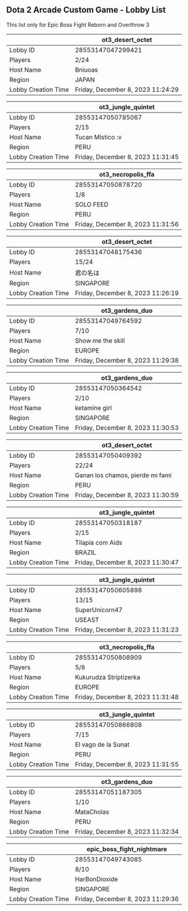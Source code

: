 ## Dota 2 Arcade Custom Game - Lobby List

This list only for Epic Boss Fight Reborn and Overthrow 3

|  | ot3_desert_octet |
| ------ | ------ |
| Lobby ID | 28553147047299421 |
| Players | 2/24 |
| Host Name | Bniuoas |
| Region | JAPAN |
| Lobby Creation Time | Friday, December 8, 2023 11:24:29 |


|  | ot3_jungle_quintet |
| ------ | ------ |
| Lobby ID | 28553147050785067 |
| Players | 2/15 |
| Host Name | Tucan Mistico :v |
| Region | PERU |
| Lobby Creation Time | Friday, December 8, 2023 11:31:45 |


|  | ot3_necropolis_ffa |
| ------ | ------ |
| Lobby ID | 28553147050878720 |
| Players | 1/8 |
| Host Name | SOLO FEED |
| Region | PERU |
| Lobby Creation Time | Friday, December 8, 2023 11:31:56 |


|  | ot3_desert_octet |
| ------ | ------ |
| Lobby ID | 28553147048175436 |
| Players | 15/24 |
| Host Name | 君の名は |
| Region | SINGAPORE |
| Lobby Creation Time | Friday, December 8, 2023 11:26:19 |


|  | ot3_gardens_duo |
| ------ | ------ |
| Lobby ID | 28553147049764592 |
| Players | 7/10 |
| Host Name | Show me the skill |
| Region | EUROPE |
| Lobby Creation Time | Friday, December 8, 2023 11:29:38 |


|  | ot3_gardens_duo |
| ------ | ------ |
| Lobby ID | 28553147050364542 |
| Players | 2/10 |
| Host Name | ketamine girl |
| Region | SINGAPORE |
| Lobby Creation Time | Friday, December 8, 2023 11:30:53 |


|  | ot3_desert_octet |
| ------ | ------ |
| Lobby ID | 28553147050409392 |
| Players | 22/24 |
| Host Name | Ganan los chamos, pierde mi fami |
| Region | PERU |
| Lobby Creation Time | Friday, December 8, 2023 11:30:59 |


|  | ot3_jungle_quintet |
| ------ | ------ |
| Lobby ID | 28553147050318187 |
| Players | 2/15 |
| Host Name | Tilapia com Aids |
| Region | BRAZIL |
| Lobby Creation Time | Friday, December 8, 2023 11:30:47 |


|  | ot3_jungle_quintet |
| ------ | ------ |
| Lobby ID | 28553147050605898 |
| Players | 13/15 |
| Host Name | SuperUnicorn47 |
| Region | USEAST |
| Lobby Creation Time | Friday, December 8, 2023 11:31:23 |


|  | ot3_necropolis_ffa |
| ------ | ------ |
| Lobby ID | 28553147050808909 |
| Players | 5/8 |
| Host Name | Kukurudza Striptizerka |
| Region | EUROPE |
| Lobby Creation Time | Friday, December 8, 2023 11:31:48 |


|  | ot3_jungle_quintet |
| ------ | ------ |
| Lobby ID | 28553147050866808 |
| Players | 7/15 |
| Host Name | El vago de la Sunat |
| Region | PERU |
| Lobby Creation Time | Friday, December 8, 2023 11:31:55 |


|  | ot3_gardens_duo |
| ------ | ------ |
| Lobby ID | 28553147051187305 |
| Players | 1/10 |
| Host Name | MataCholas |
| Region | PERU |
| Lobby Creation Time | Friday, December 8, 2023 11:32:34 |


|  | epic_boss_fight_nightmare |
| ------ | ------ |
| Lobby ID | 28553147049743085 |
| Players | 8/10 |
| Host Name | HarBonDioxide |
| Region | SINGAPORE |
| Lobby Creation Time | Friday, December 8, 2023 11:29:36 |


